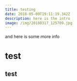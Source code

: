 ```yaml
---
title: testing
date: 2018-05-09T19:11:19.342Z
description: here is the intro
image: /img/20180317_125709.jpg
---
```

and here is some more info

# test

## test
